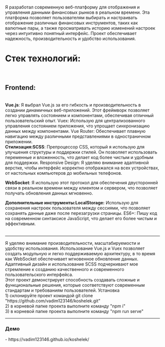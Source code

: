 Я разработал современную веб-платформу для отображения и управления данными финансовых рынков в реальном времени. Эта платформа позволяет пользователям выбирать и настраивать отображение различных финансовых инструментов, таких как валютные пары, а также просматривать историю изменений настроек через интуитивно понятный интерфейс. Проект обеспечивает надежность, производительность и удобство использования.
</br>
<h1>Стек технологий:</h1>
</br>
<h2>Frontend:</h2>
</br>
<strong>Vue.js</strong>: Я выбрал Vue.js за его гибкость и производительность в создании динамичных веб-приложений. Этот фреймворк позволяет легко управлять состоянием и компонентами, обеспечивая отличный пользовательский опыт.
Vuex: Использую для централизованного управления состоянием приложения, что упрощает синхронизацию данных между компонентами.
Vue Router: Обеспечивает плавную навигацию между различными представлениями в одностраничном приложении.
</br>
<strong>Стилизация:SCSS</strong>: Препроцессор CSS, который я использую для улучшения структуры и поддержки стилей. Он позволяет использовать переменные и вложенность, что делает код более чистым и удобным для поддержки.
Responsive Design: Я уделяю внимание адаптивной верстке, чтобы интерфейс корректно отображался на всех устройствах, от настольных компьютеров до мобильных телефонов.
</br>

<strong>WebSocket</strong>: Я использую этот протокол для обеспечения двусторонней связи в реальном времени между клиентом и сервером, что позволяет получать обновления данных мгновенно.
</br>

<b>Дополнительные инструменты:LocalStorage:</b> Использую для сохранения настроек пользователя между сессиями, что позволяет сохранять данные даже после перезагрузки страницы.
ES6+: Пишу код на современном синтаксисе JavaScript, что делает его более чистым и эффективным.
</br>
</br>
<hr></hr>
Я уделяю внимание производительности, масштабируемости и удобству использования. Использование Vue.js и Vuex позволяет создать модульную и легко поддерживаемую архитектуру, в то время как WebSocket обеспечивает мгновенное обновление данных. Адаптивный дизайн и использование SCSS подчеркивают мое стремление к созданию качественного и современного пользовательского интерфейса.
</br>
Этот проект демонстрирует способность создавать сложные и функциональные решения, которые соответствуют современным стандартам и требованиям пользователей.
</hr>
Установка</br>
1) склонируйте проект командой git clone "https://github.com/vadim123146/koshelek.git"</br>
2) в корневой папке проекта выполните команду "npm i"</br>
3) в корневой папке проекта выполните команду "npm run serve"</br>
<hr>
<h3>Демо</h3> - https://vadim123146.github.io/koshelek/


